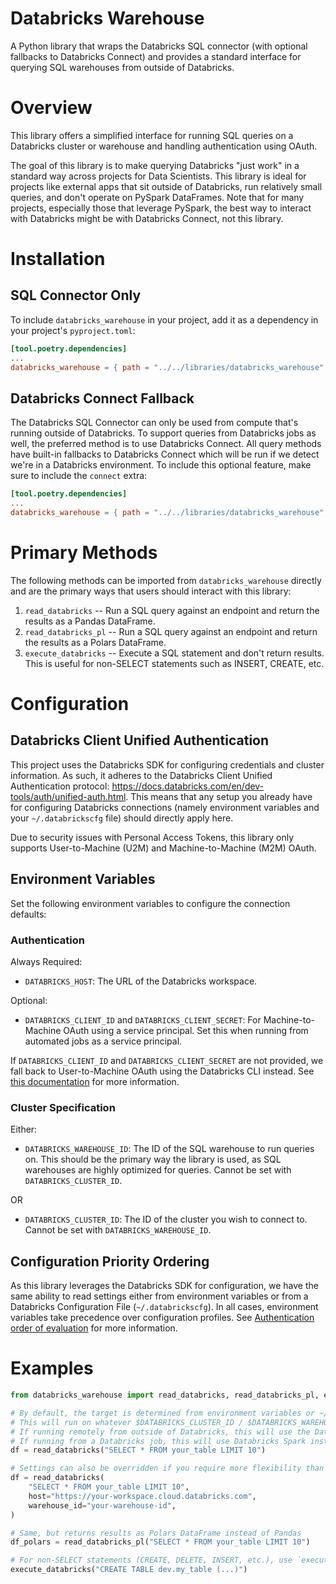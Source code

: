 # Databricks Warehouse

A Python library that wraps the Databricks SQL connector (with optional fallbacks to Databricks Connect) and provides a standard interface for querying SQL warehouses from outside of Databricks.


# Overview

This library offers a simplified interface for running SQL queries on a Databricks cluster or warehouse and handling authentication using OAuth.

The goal of this library is to make querying Databricks "just work" in a standard way across projects for Data Scientists.  This library is ideal for projects like external apps that sit outside of Databricks, run relatively small queries, and don't operate on PySpark DataFrames.  Note that for many projects, especially those that leverage PySpark, the best way to interact with Databricks might be with Databricks Connect, not this library.


# Installation


## SQL Connector Only

To include `databricks_warehouse` in your project, add it as a dependency in your project's `pyproject.toml`:

```toml
[tool.poetry.dependencies]
...
databricks_warehouse = { path = "../../libraries/databricks_warehouse", develop = True }
```

## Databricks Connect Fallback

The Databricks SQL Connector can only be used from compute that's running outside of Databricks.  To support queries from Databricks jobs as well, the preferred method is to use Databricks Connect.  All query methods have built-in fallbacks to Databricks Connect which will be run if we detect we're in a Databricks environment.  To include this optional feature, make sure to include the `connect` extra:

```toml
[tool.poetry.dependencies]
...
databricks_warehouse = { path = "../../libraries/databricks_warehouse", develop = True, extras = ["connect"] }
```


# Primary Methods

The following methods can be imported from `databricks_warehouse` directly and are the primary ways that users should interact with this library:

1. `read_databricks` -- Run a SQL query against an endpoint and return the results as a Pandas DataFrame.
2. `read_databricks_pl` -- Run a SQL query against an endpoint and return the results as a Polars DataFrame.
3. `execute_databricks` -- Execute a SQL statement and don't return results.  This is useful for non-SELECT statements such as INSERT, CREATE, etc.


# Configuration


## Databricks Client Unified Authentication

This project uses the Databricks SDK for configuring credentials and cluster information.  As such, it adheres to the Databricks Client Unified Authentication protocol: https://docs.databricks.com/en/dev-tools/auth/unified-auth.html.  This means that any setup you already have for configuring Databricks connections (namely environment variables and your `~/.databrickscfg` file) should directly apply here.

Due to security issues with Personal Access Tokens, this library only supports User-to-Machine (U2M) and Machine-to-Machine (M2M) OAuth.


## Environment Variables

Set the following environment variables to configure the connection defaults:

### Authentication

Always Required:
- `DATABRICKS_HOST`: The URL of the Databricks workspace.

Optional:
- `DATABRICKS_CLIENT_ID` and `DATABRICKS_CLIENT_SECRET`: For Machine-to-Machine OAuth using a service principal.  Set this when running from automated jobs as a service principal.

If `DATABRICKS_CLIENT_ID` and `DATABRICKS_CLIENT_SECRET` are not provided, we fall back to User-to-Machine OAuth using the Databricks CLI instead.  See [this documentation](https://docs.databricks.com/en/dev-tools/cli/authentication.html#oauth-user-to-machine-u2m-authentication) for more information.

### Cluster Specification

Either:

- `DATABRICKS_WAREHOUSE_ID`: The ID of the SQL warehouse to run queries on.  This should be the primary way the library is used, as SQL warehouses are highly optimized for queries.  Cannot be set with `DATABRICKS_CLUSTER_ID`.

OR 

- `DATABRICKS_CLUSTER_ID`: The ID of the cluster you wish to connect to.  Cannot be set with `DATABRICKS_WAREHOUSE_ID`.

## Configuration Priority Ordering

As this library leverages the Databricks SDK for configuration, we have the same ability to read settings either from environment variables or from a Databricks Configuration File (`~/.databrickscfg`).  In all cases, environment variables take precedence over configuration profiles.  See [Authentication order of evaluation](https://docs.databricks.com/en/dev-tools/cli/authentication.html#authentication-order-of-evaluation) for more information.


# Examples


```python
from databricks_warehouse import read_databricks, read_databricks_pl, execute_databricks

# By default, the target is determined from environment variables or ~/.databrickscfg settings.
# This will run on whatever $DATABRICKS_CLUSTER_ID / $DATABRICKS_WAREHOUSE_ID specify.
# If running remotely from outside of Databricks, this will use the Databricks SQL Connector.
# If running from a Databricks job, this will use Databricks Spark instead.
df = read_databricks("SELECT * FROM your_table LIMIT 10")

# Settings can also be overridden if you require more flexibility than environment variables allow
df = read_databricks(
    "SELECT * FROM your_table LIMIT 10",
    host="https://your-workspace.cloud.databricks.com",
    warehouse_id="your-warehouse-id",
)

# Same, but returns results as Polars DataFrame instead of Pandas
df_polars = read_databricks_pl("SELECT * FROM your_table LIMIT 10")

# For non-SELECT statements (CREATE, DELETE, INSERT, etc.), use `execute_databricks` instead
execute_databricks("CREATE TABLE dev.my_table (...)")
```
